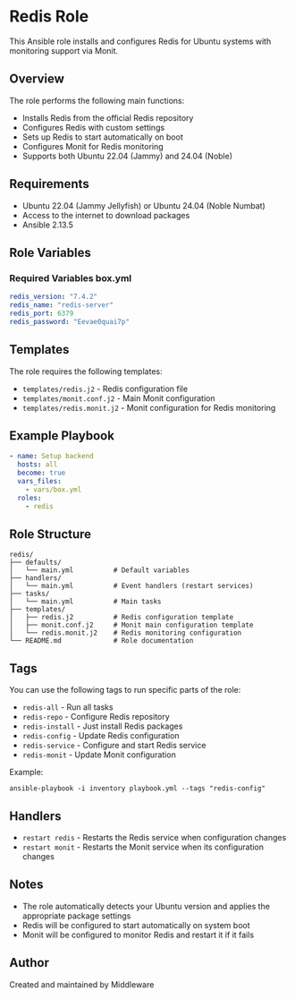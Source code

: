 # Redis Role

This Ansible role installs and configures Redis for Ubuntu systems with monitoring support via Monit.

## Overview

The role performs the following main functions:
- Installs Redis from the official Redis repository
- Configures Redis with custom settings
- Sets up Redis to start automatically on boot
- Configures Monit for Redis monitoring
- Supports both Ubuntu 22.04 (Jammy) and 24.04 (Noble)

## Requirements

- Ubuntu 22.04 (Jammy Jellyfish) or Ubuntu 24.04 (Noble Numbat)
- Access to the internet to download packages
- Ansible 2.13.5

## Role Variables

### Required Variables box.yml

```yaml
redis_version: "7.4.2"
redis_name: "redis-server"
redis_port: 6379
redis_password: "Eevae0quai7p"
```

## Templates

The role requires the following templates:
- `templates/redis.j2` - Redis configuration file
- `templates/monit.conf.j2` - Main Monit configuration
- `templates/redis.monit.j2` - Monit configuration for Redis monitoring

## Example Playbook

```yaml
- name: Setup backend
  hosts: all
  become: true
  vars_files:
    - vars/box.yml
  roles:
    - redis
```

## Role Structure

```
redis/
├── defaults/
│   └── main.yml          # Default variables
├── handlers/
│   └── main.yml          # Event handlers (restart services)
├── tasks/
│   └── main.yml          # Main tasks
├── templates/
│   ├── redis.j2          # Redis configuration template
│   ├── monit.conf.j2     # Monit main configuration template
│   └── redis.monit.j2    # Redis monitoring configuration
└── README.md             # Role documentation
```

## Tags

You can use the following tags to run specific parts of the role:

- `redis-all` - Run all tasks
- `redis-repo` - Configure Redis repository
- `redis-install` - Just install Redis packages
- `redis-config` - Update Redis configuration
- `redis-service` - Configure and start Redis service
- `redis-monit` - Update Monit configuration

Example:
```
ansible-playbook -i inventory playbook.yml --tags "redis-config"
```

## Handlers

- `restart redis` - Restarts the Redis service when configuration changes
- `restart monit` - Restarts the Monit service when its configuration changes

## Notes

- The role automatically detects your Ubuntu version and applies the appropriate package settings
- Redis will be configured to start automatically on system boot
- Monit will be configured to monitor Redis and restart it if it fails

## Author

Created and maintained by Middleware